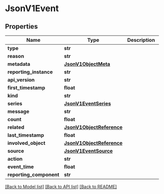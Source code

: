 # JsonV1Event


## Properties
Name | Type | Description | Notes
------------ | ------------- | ------------- | -------------
**type** | **str** |  | [optional] 
**reason** | **str** |  | [optional] 
**metadata** | [**JsonV1ObjectMeta**](JsonV1ObjectMeta.md) |  | [optional] 
**reporting_instance** | **str** |  | [optional] 
**api_version** | **str** |  | [optional] 
**first_timestamp** | **float** |  | [optional] 
**kind** | **str** |  | [optional] 
**series** | [**JsonV1EventSeries**](JsonV1EventSeries.md) |  | [optional] 
**message** | **str** |  | [optional] 
**count** | **float** |  | [optional] 
**related** | [**JsonV1ObjectReference**](JsonV1ObjectReference.md) |  | [optional] 
**last_timestamp** | **float** |  | [optional] 
**involved_object** | [**JsonV1ObjectReference**](JsonV1ObjectReference.md) |  | [optional] 
**source** | [**JsonV1EventSource**](JsonV1EventSource.md) |  | [optional] 
**action** | **str** |  | [optional] 
**event_time** | **float** |  | [optional] 
**reporting_component** | **str** |  | [optional] 

[[Back to Model list]](../README.md#documentation-for-models) [[Back to API list]](../README.md#documentation-for-api-endpoints) [[Back to README]](../README.md)


